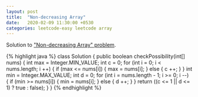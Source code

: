 ```yaml
---
layout: post
title:  "Non-decreasing Array"
date:   2020-02-09 11:30:00 +0530
categories: leetcode-easy leetcode array
---
```


Solution to ["Non-decreasing Array" problem][leetcode]. 

{% highlight java %}
class Solution {
    public boolean checkPossibility(int[] nums) {
        int max = Integer.MIN_VALUE;
        int c = 0;
        for (int i = 0; i < nums.length; i ++) {
            if (max <= nums[i]) {
                max = nums[i];
            } else {
                c ++;
            }
        }
        int min = Integer.MAX_VALUE;
        int d = 0;
        for (int i = nums.length - 1; i >= 0; i --) {
            if (min >= nums[i]) {
                min = nums[i];
            } else {
                d ++;
            }
        }
        return ((c <= 1 || d <= 1) ? true : false);
    }
}
{% endhighlight %}

[leetcode]: https://leetcode.com/problems/non-decreasing-array/
